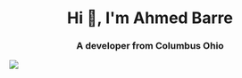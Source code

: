 <h1 align="center">Hi 👋, I'm Ahmed Barre</h1>
<h3 align="center">A developer from Columbus Ohio</h3>

<img align="center" src = "https://github-readme-stats.vercel.app/api?username=AhmedBarre10&&show_icons=true&title_color=ffffff&icon_color=bb2acf&text_color=daf7dc&bg_color=151515"/>
